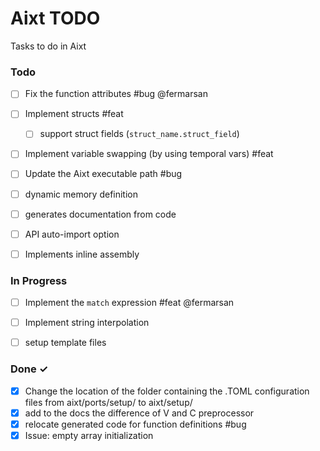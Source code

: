 # Aixt TODO

Tasks to do in Aixt 

### Todo

- [ ] Fix the function attributes #bug @fermarsan
- [ ] Implement structs #feat
    - [ ] support struct fields (`struct_name.struct_field`)
- [ ] Implement variable swapping (by using temporal vars) #feat
- [ ] Update the Aixt executable path #bug
- [ ] dynamic memory definition
- [ ] generates documentation from code
- [ ] API auto-import option
- [ ] Implements inline assembly


### In Progress

- [ ] Implement the `match` expression #feat @fermarsan
- [ ] Implement string interpolation
- [ ] setup template files
   

### Done ✓


- [x] Change the location of the folder containing the .TOML configuration files from aixt/ports/setup/ to aixt/setup/
- [x] add to the docs the difference of V and C preprocessor
- [x] relocate generated code for function definitions #bug
- [x] Issue: empty array initialization
